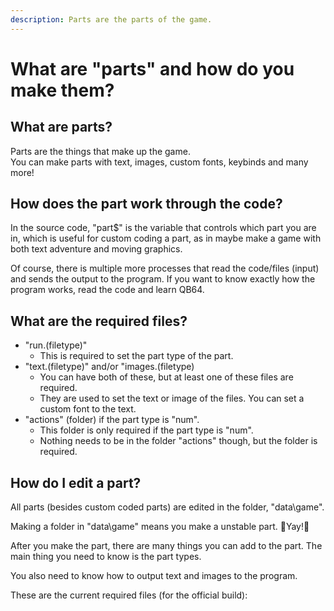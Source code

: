 ```yaml
---
description: Parts are the parts of the game.
---
```


# What are "parts" and how do you make them?

## What are parts?

Parts are the things that make up the game.  
You can make parts with text, images, custom fonts, keybinds and many more!

## How does the part work through the code?

In the source code, "part$" is the variable that controls which part you are in, which is useful for custom coding a part, as in maybe make a game with both text adventure and moving graphics.

Of course, there is multiple more processes that read the code/files \(input\) and sends the output to the program. If you want to know exactly how the program works, read the code and learn QB64.

## What are the required files?

* "run.\(filetype\)"
  * This is required to set the part type of the part.
* "text.\(filetype\)" and/or "images.\(filetype\)
  * You can have both of these, but at least one of these files are required.
  * They are used to set the text or image of the files. You can set a custom font to the text.
* "actions\" \(folder\) if the part type is "num".
  * This folder is only required if the part type is "num".
  * Nothing needs to be in the folder "actions" though, but the folder is required.

## How do I edit a part?

All parts \(besides custom coded parts\) are edited in the folder, "data\game\".

Making a folder in "data\game\" means you make a unstable part. 🎉Yay!🎉

After you make the part, there are many things you can add to the part. The main thing you need to know is the part types.

You also need to know how to output text and images to the program.

These are the current required files \(for the official build\):

## 

